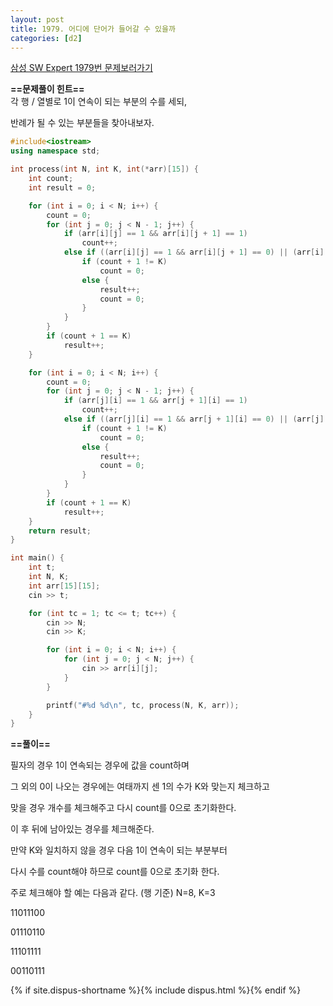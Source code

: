 ```yaml
---
layout: post
title: 1979. 어디에 단어가 들어갈 수 있을까
categories: [d2]
---
```


[삼성 SW Expert 1979번 문제보러가기](https://swexpertacademy.com/main/code/problem/problemDetail.do?contestProbId=AV5PuPq6AaQDFAUq&categoryId=AV5PuPq6AaQDFAUq&categoryType=CODE)

**==문제풀이 힌트==**<br>
각 행 / 열별로 1이 연속이 되는 부분의 수를 세되,<br>

반례가 될 수 있는 부분들을 찾아내보자.<br>

```cpp
#include<iostream>
using namespace std;

int process(int N, int K, int(*arr)[15]) {
	int count;
	int result = 0;

	for (int i = 0; i < N; i++) {
		count = 0;
		for (int j = 0; j < N - 1; j++) {
			if (arr[i][j] == 1 && arr[i][j + 1] == 1)
				count++;
			else if ((arr[i][j] == 1 && arr[i][j + 1] == 0) || (arr[i][j] == 0 && arr[i][j + 1] == 1)) {
				if (count + 1 != K)
					count = 0;
				else {
					result++;
					count = 0;
				}
			}
		}
		if (count + 1 == K)
			result++;
	}

	for (int i = 0; i < N; i++) {
		count = 0;
		for (int j = 0; j < N - 1; j++) {
			if (arr[j][i] == 1 && arr[j + 1][i] == 1)
				count++;
			else if ((arr[j][i] == 1 && arr[j + 1][i] == 0) || (arr[j][i] == 0 && arr[j + 1][i] == 1)) {
				if (count + 1 != K)
					count = 0;
				else {
					result++;
					count = 0;
				}
			}
		}
		if (count + 1 == K)
			result++;
	}
	return result;
}

int main() {
	int t;
	int N, K;
	int arr[15][15];
	cin >> t;

	for (int tc = 1; tc <= t; tc++) {
		cin >> N;
		cin >> K;

		for (int i = 0; i < N; i++) {
			for (int j = 0; j < N; j++) {
				cin >> arr[i][j];
			}
		}

		printf("#%d %d\n", tc, process(N, K, arr));
	}
}

```
**==풀이==**<br>

필자의 경우 1이 연속되는 경우에 값을 count하며<br>

그 외의 0이 나오는 경우에는 여태까지 센 1의 수가 K와 맞는지 체크하고<br>

맞을 경우 개수를 체크해주고 다시 count를 0으로 초기화한다.<br>

이 후 뒤에 남아있는 경우를 체크해준다.<br>

만약 K와 일치하지 않을 경우 다음 1이 연속이 되는 부분부터<br>

다시 수를 count해야 하므로 count를 0으로 초기화 한다.<br>

주로 체크해야 할 예는 다음과 같다. (행 기준)  N=8, K=3<br>

11011100

01110110

11101111

00110111


{% if site.dispus-shortname %}{% include dispus.html %}{% endif %}